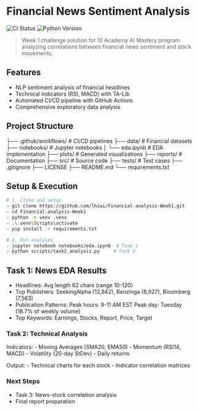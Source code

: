 # Financial News Sentiment Analysis

![CI Status](https://github.com/lhiwi/Financial-analysis-Week1/workflows/Python%20CI/CD/badge.svg)
![Python Version](https://img.shields.io/badge/python-3.11-blue)

> Week 1 challenge solution for 10 Academy AI Mastery program analyzing correlations between financial news sentiment and stock movements.

## Features
- NLP sentiment analysis of financial headlines
- Technical indicators (RSI, MACD) with TA-Lib
- Automated CI/CD pipeline with GitHub Actions
- Comprehensive exploratory data analysis

## Project Structure
├── .github/workflows/ # CI/CD pipelines
├── data/ # Financial datasets
├── notebooks/ # Jupyter notebooks
│ └── eda.ipynb # EDA implementation
├── plots/ # Generated visualizations
├── reports/ # Documentation
├── src/ # Source code
├── tests/ # Test cases
├── .gitignore
├── LICENSE
├── README.md
└── requirements.txt

## Setup & Execution
```bash
# 1. Clone and setup
- git clone https://github.com/lhiwi/Financial-analysis-Week1.git
- cd Financial-analysis-Week1
- python -m venv .venv
- .\.venv\Scripts\activate
- pip install -r requirements.txt

# 2. Run analyses
- jupyter notebook notebooks/eda.ipynb  # Task 1
- python scripts/task2_analysis.py     # Task 2
```

## Task 1: News EDA Results
- Headlines: Avg length 62 chars (range 10-120)
- Top Publishers: SeekingAlpha (12,842), Benzinga (8,927), Bloomberg (7,563)
- Publication Patterns:
                        Peak hours: 9-11 AM EST
                        Peak day: Tuesday (18.7% of weekly volume)
- Top Keywords: Earnings, Stocks, Report, Price, Target

### Task 2: Technical Analysis
Indicators:
        - Moving Averages (SMA20, EMA50)
        - Momentum (RSI14, MACD)
        - Volatility (20-day StDev)
        - Daily returns

Output:
        - Technical charts for each stock
        - Indicator correlation matrices

### Next Steps
- Task 3: News-stock correlation analysis
- Final report preparation

